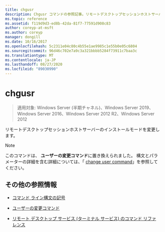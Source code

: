 ```yaml
---
title: chgusr
description: Chgusr コマンドの参照記事。リモートデスクトップセッションホストサーバーのインストールモードを変更します。
ms.topic: reference
ms.assetid: f119d9d3-ed8b-42da-81f7-77591d908c83
author: coreyp-at-msft
ms.author: coreyp
manager: dongill
ms.date: 10/16/2017
ms.openlocfilehash: 5c2311e04c80c4b55e1ae9985c1e55b0e05c6804
ms.sourcegitcommit: 96d46c702e7a9c3a321bbbb5284f73911c7baa3c
ms.translationtype: MT
ms.contentlocale: ja-JP
ms.lasthandoff: 08/27/2020
ms.locfileid: "89030990"
---
```

# <a name="chgusr"></a>chgusr

> 適用対象: Windows Server (半期チャネル)、Windows Server 2019、Windows Server 2016、Windows Server 2012 R2、Windows Server 2012

リモートデスクトップセッションホストサーバーのインストールモードを変更します。

> [!NOTE]
> このコマンドは、 **ユーザーの変更コマンド**に置き換えられました。 構文とパラメーターの詳細を含む詳細については、「 [change user command](change-user.md)」を参照してください。

## <a name="additional-references"></a>その他の参照情報

- [コマンド ライン構文の記号](command-line-syntax-key.md)

- [ユーザーの変更コマンド](change-user.md)

- [リモート デスクトップ サービス (ターミナル サービス) のコマンド リファレンス](remote-desktop-services-terminal-services-command-reference.md)
